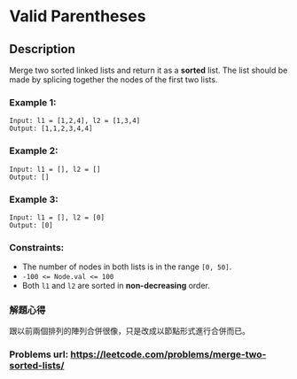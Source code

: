 # Valid Parentheses
## Description
Merge two sorted linked lists and return it as a **sorted** list. The list should be made by splicing together the nodes of the first two lists.


### Example 1:
    Input: l1 = [1,2,4], l2 = [1,3,4]
    Output: [1,1,2,3,4,4]

### Example 2:
    Input: l1 = [], l2 = []
    Output: []

### Example 3:
    Input: l1 = [], l2 = [0]
    Output: [0]

### Constraints:
* The number of nodes in both lists is in the range `[0, 50]`.
* `-100 <= Node.val <= 100`
* Both `l1` and `l2` are sorted in **non-decreasing** order.

### 解題心得
跟以前兩個排列的陣列合併很像，只是改成以節點形式進行合併而已。

### Problems url: https://leetcode.com/problems/merge-two-sorted-lists/